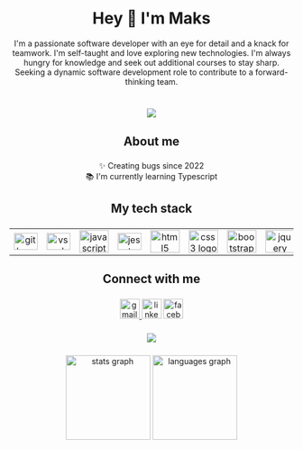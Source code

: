 <h1 align="center">Hey 👋 I'm Maks</h1>
<p align="center">I'm a passionate software developer with an eye for detail and a knack for teamwork. I'm self-taught and love exploring new technologies. I'm always hungry for knowledge and seek out additional courses to stay sharp. Seeking a dynamic software development role to contribute to a forward-thinking team.</p>

###
<h1 align="center"><a href="https://www.codewars.com/users/maxbmaapc"><img src="https://www.codewars.com/users/Mpanasetckiy/badges/large"/></a></h1>


###

<h2 align="center">About me</h2>

###

<p align="center">✨ Creating bugs since 2022<br>📚 I'm currently learning Typescript</p>

###

<h2 align="center">My tech stack</h2>

###

<table align="center">
 <td align="center">
   <img src="https://cdn.jsdelivr.net/gh/devicons/devicon/icons/git/git-original.svg" height="30" width="42" alt="git logo"  />
 </td>
  <td align="center">
     <a href="https://code.visualstudio.com/"><img src="https://cdn.jsdelivr.net/gh/devicons/devicon/icons/vscode/vscode-original.svg" height="30" width="42" alt="vscode logo"  /></a>
  </td>
   <td align="center">
  <img src="https://cdn.jsdelivr.net/gh/devicons/devicon/icons/javascript/javascript-original.svg" height="40" width="52" alt="javascript logo"  />
 </td>
  <td align="center">
    <a href="https://jestjs.io/">
    <img src="https://cdn.jsdelivr.net/gh/devicons/devicon/icons/jest/jest-plain.svg" height="30" width="42" alt="jest logo"  />
    </a>
  </td>
 <td align="center">
  <img src="https://cdn.jsdelivr.net/gh/devicons/devicon/icons/html5/html5-original.svg" height="40" width="52" alt="html5 logo"  />
 </td>
   <td align="center">
  <img src="https://cdn.jsdelivr.net/gh/devicons/devicon/icons/css3/css3-original.svg" height="40" width="52" alt="css3 logo"  />
 </td>
   <td align="center">
  <a href="https://getbootstrap.com/"><img src="https://cdn.jsdelivr.net/gh/devicons/devicon/icons/bootstrap/bootstrap-original.svg" height="40" width="52" alt="bootstrap logo"/></a>
 </td>
   <td align="center">
  <a href="https://jquery.com/"><img src="https://cdn.jsdelivr.net/gh/devicons/devicon/icons/jquery/jquery-original.svg" height="40" width="52" alt="jquery logo"  /></a>
 </td>
   <td align="center">
  <a href="https://react.dev/"><img src="https://cdn.jsdelivr.net/gh/devicons/devicon/icons/react/react-original.svg" height="40" width="52"  alt="react logo"  /></a>
 </td>
   <td align="center">
   <a href="https://nodejs.org/en/"><img src="https://cdn.jsdelivr.net/gh/devicons/devicon/icons/nodejs/nodejs-original.svg" height="40" width="52" alt="nodejs logo"/></a>
 </td>
   <td align="center">
  <a href="https://www.mongodb.com/">
  <img src="https://cdn.jsdelivr.net/gh/devicons/devicon/icons/mongodb/mongodb-original.svg" height="40" width="52" alt="mongodb logo"  /></a>
 </td>
   <td align="center">
  <a href="https://www.typescriptlang.org/"><img src="https://cdn.jsdelivr.net/gh/devicons/devicon/icons/typescript/typescript-original.svg" height="40" width="52" alt="typescript logo"  /></a>
 </td>
   <td align="center">
  <a href="https://www.postgresql.org/"> <img src="https://cdn.jsdelivr.net/gh/devicons/devicon/icons/postgresql/postgresql-original.svg" height="40" width="52" alt="postgresql logo"  /></a>
 </td>
 <td>
  <a href="https://sequelize.org/"> <img src="https://cdn.jsdelivr.net/gh/devicons/devicon/icons/sequelize/sequelize-original.svg" height="30" width="42" alt="sequelize logo"  /></a>
 </td>
   <td>
  <a href="https://aws.amazon.com/"><img src="https://upload.wikimedia.org/wikipedia/commons/9/93/Amazon_Web_Services_Logo.svg" height="40" width="52" alt="amazonwebservices logo"  /></a>
 </td>
   <td >
  <a href="https://www.docker.com/"><img src="https://cdn.jsdelivr.net/gh/devicons/devicon/icons/docker/docker-original.svg" height="40" width="52" alt="docker logo"  /></a>
 </td>
   <td>
   <a href="https://sass-lang.com/"><img src="https://upload.wikimedia.org/wikipedia/commons/9/96/Sass_Logo_Color.svg" height="35" width="45" alt="sass logo"  /></a>
 </td>
  </tr>
</table>

 
###

<h2 align="center">Connect with me</h2>


###

<div align="center">
 <a href="mailto:m.lukianenko@icloud.com">
   <img src="https://img.shields.io/static/v1?message=Gmail&logo=gmail&label=&color=D14836&logoColor=white&labelColor=&style=for-the-badge" height="35" alt="gmail logo"  />
 </a>
  <a href="https://www.linkedin.com/in/maksimlukianenko/" target="blank"><img src="https://img.shields.io/static/v1?message=LinkedIn&logo=linkedin&label=&color=0077B5&logoColor=white&labelColor=&style=for-the-badge" height="35" alt="linkedin logo"  /></a>
  <a href="https://www.facebook.com/m.panasetckiy" target="blank"> <img src="https://img.shields.io/static/v1?message=Facebook&logo=facebook&label=&color=1877F2&logoColor=white&labelColor=&style=for-the-badge" height="35" alt="facebook logo"  /></a>
</div>

###

<div align="center">
  <img src="https://komarev.com/ghpvc/?username=mpanasetckiy&&style=flat-square&color=blue"/>
</div>

###
<div align="center">
  <img src="https://github-readme-stats.vercel.app/api?hide_title=false&hide_rank=true&show_icons=true&include_all_commits=true&count_private=true&disable_animations=false&theme=dark&locale=en&hide_border=false&username=Mpanasetckiy" height="150" alt="stats graph"  />
  <img src="https://github-readme-stats.vercel.app/api/top-langs?locale=en&hide_title=false&layout=compact&card_width=320&langs_count=5&theme=dark&hide_border=false&username=Mpanasetckiy" height="150" alt="languages graph"  />
</div>

###
